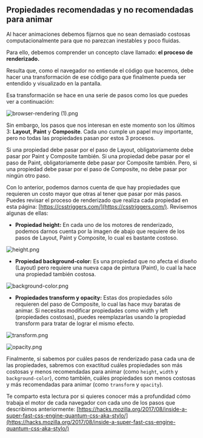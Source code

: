 ## Propiedades recomendadas y no recomendadas para animar

Al hacer animaciones debemos fijarnos que no sean demasiado costosas computacionalmente para que no parezcan inestables y poco fluidas.

Para ello, debemos comprender un concepto clave llamado: **el proceso de renderizado.**

Resulta que, como el navegador no entiende el código que hacemos, debe hacer una transformación de ese código para que finalmente pueda ser entendido y visualizado en la pantalla.

Esa transformación se hace en una serie de pasos como los que puedes ver a continuación:

![browser-rendering (1).png](https://static.platzi.com/media/user_upload/browser-rendering%20%281%29-3bf8f82c-dcca-4cd0-b1fd-2f6f1bededea.jpg)

Sin embargo, los pasos que nos interesan en este momento son los últimos 3: **Layout**, **Paint** y **Composite**. Cada uno cumple un papel muy importante, pero no todas las propiedades pasan por estos 3 procesos.

Si una propiedad debe pasar por el paso de Layout, obligatoriamente debe pasar por Paint y Composite también. Si una propiedad debe pasar por el paso de Paint, obligatoriamente debe pasar por Composite también. Pero, si una propiedad debe pasar por el paso de Composite, no debe pasar por ningún otro paso.

Con lo anterior, podemos darnos cuenta de que hay propiedades que requieren un costo mayor que otras al tener que pasar por más pasos. Puedes revisar el proceso de renderizado que realiza cada propiedad en esta página: [https://csstriggers.com/](https://csstriggers.com/). Revisemos algunas de ellas:

-   **Propiedad height:** En cada uno de los motores de renderizado, podemos darnos cuenta por la imagen de abajo que requiere de los pasos de Layout, Paint y Composite, lo cual es bastante costoso.

![height.png](https://static.platzi.com/media/user_upload/height-2570e121-258b-48ce-be1b-8db416697b01.jpg)

-   **Propiedad background-color:** Es una propiedad que no afecta el diseño (Layout) pero requiere una nueva capa de pintura (Paint), lo cual la hace una propiedad también costosa.

![background-color.png](https://static.platzi.com/media/user_upload/background-color-e2fa18c3-ffca-4e46-a3b8-ef263a00cdc6.jpg)

-   **Propiedades transform y opacity:** Estas dos propiedades sólo requieren del paso de Composite, lo cual las hace muy baratas de animar. Si necesitas modificar propiedades como width y left (propiedades costosas), puedes reemplazarlas usando la propiedad transform para tratar de lograr el mismo efecto.

![transform.png](https://static.platzi.com/media/user_upload/transform-1167320b-389a-4b40-b335-316cf586a5a9.jpg)

![opacity.png](https://static.platzi.com/media/user_upload/opacity-b606d9c1-cef8-4678-bfb5-59edfb81ef59.jpg)

Finalmente, si sabemos por cuáles pasos de renderizado pasa cada una de las propiedades, sabremos con exactitud cuáles propiedades son más costosas y menos recomendadas para animar (como `height`, `width` y `background-color`), como también, cuáles propiedades son menos costosas y más recomendadas para animar (como `transform` y `opacity`).

Te comparto esta lectura por si quieres conocer más a profundidad cómo trabaja el motor de cada navegador con cada uno de los pasos que describimos anteriormente: [https://hacks.mozilla.org/2017/08/inside-a-super-fast-css-engine-quantum-css-aka-stylo/](https://hacks.mozilla.org/2017/08/inside-a-super-fast-css-engine-quantum-css-aka-stylo/)